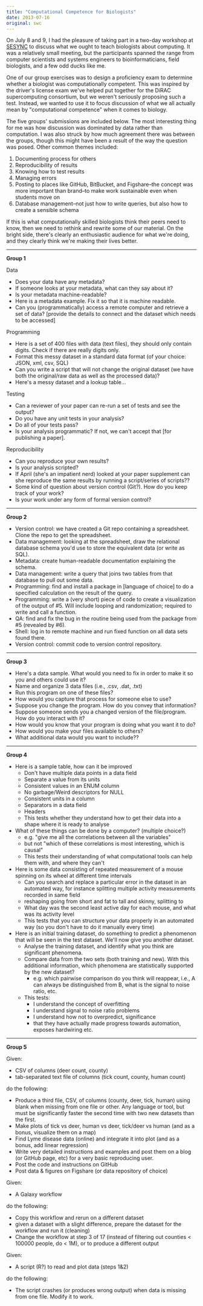```yaml
---
title: "Computational Competence for Biologists"
date: 2013-07-16
original: swc
---
```

<p>
  On July 8 and 9,
  I had the pleasure of taking part in a two-day workshop at <a href="http://www.sesync.org/">SESYNC</a>
  to discuss what we ought to teach biologists about computing.
  It was a relatively small meeting,
  but the participants spanned the range from computer scientists and systems engineers
  to bioinformaticians,
  field biologists,
  and a few odd ducks like me.
</p>
<p>
  One of our group exercises was to design a proficiency exam
  to determine whether a biologist was computationally competent.
  This was inspired by the driver's license exam
  we've helped put together for the DiRAC supercomputing consortium,
  but we weren't seriously proposing such a test.
  Instead,
  we wanted to use it to focus discussion
  of what we all actually mean by "computational competence"
  when it comes to biology.
</p>
<p>
  The five groups' submissions are included below.
  The most interesting thing for me was how discussion was dominated by data
  rather than computation.
  I was also struck by how much agreement there was between the groups,
  though this might have been a result of the way the question was posed.
  Other common themes included:
</p>
<ol>
  <li>Documenting process for others</li>
  <li>Reproducibility of results</li>
  <li>Knowing how to test results</li>
  <li>Managing errors</li>
  <li>Posting to places like GitHub, BitBucket, and Figshare–the concept was more important than brand–to make work sustainable even when students move on</li>
  <li>Database management–not just how to write queries, but also how to create a sensible schema</li>
</ol>
<p>
  If this is what computationally skilled biologists think their peers need to know,
  then we need to rethink and rewrite some of our material.
  On the bright side,
  there's clearly an enthusiastic audience for what we're doing,
  and they clearly think we're making their lives better.
</p>
<hr/>
<p><strong>Group 1</strong></p>
<p>Data</p>
<ul>
  <li>Does your data have any metadata?</li>
  <li>If someone looks at your metadata, what can they say about it?</li>
  <li>Is your metadata machine-readable?</li>
  <li>Here is a metadata example. Fix it so that it is machine readable.</li>
  <li>Can you (programmatically) access a remote computer and retrieve a set of data? [provide the details to connect and the dataset which needs to be accessed]</li>
</ul>
<p>Programming</p>
<ul>
  <li>Here is a set of 400 files with data (text files), they should only contain digits. Check if there are really digits only.</li>
  <li>Format this messy dataset in a standard data format (of your choice: JSON, xml, csv, SQL)</li>
  <li>Can you write a script that will not change the original dataset (we have both the original/raw data as well as the processed data)?</li>
  <li>Here's a messy dataset and a lookup table…</li>
</ul>
<p>Testing</p>
<ul>
  <li>Can a reviewer of your paper can re-run a set of tests and see the output?</li>
  <li>Do you have any unit tests in your analysis?</li>
  <li>Do all of your tests pass?</li>
  <li>Is your analysis programmatic? If not, we can't accept that [for publishing a paper].</li>
</ul>
<p>Reproducibility</p>
<ul>
  <li>Can you reproduce your own results?</li>
  <li>Is your analysis scripted?</li>
  <li>If April (she's an impatient nerd) looked at your paper supplement can she reproduce the same results by running a script/series of scripts??</li>
  <li>Some kind of question about version control (Git?). How do you keep track of your work?</li>
  <li>Is your work under any form of formal version control?</li>
</ul>
<hr/>
<p><strong>Group 2</strong></p>
<ul>
  <li>Version control: we have created a Git repo containing a spreadsheet. Clone the repo to get the spreadsheet.</li>
  <li>Data management: looking at the spreadsheet, draw the relational database schema you'd use to store the equivalent data (or write as SQL).</li>
  <li>Metadata: create human-readable documentation explaining the schema.</li>
  <li>Data management: write a query that joins two tables from that database to pull out some data.</li>
  <li>Programming: find and install a package in [language of choice] to do a specified calculation on the result of the query.</li>
  <li>Programming: write a (very short) piece of code to create a visualization of the output of #5. Will include looping and randomization; required to write and call a function.</li>
  <li>QA: find and fix the bug in the routine being used from the package from #5 (revealed by #6).</li>
  <li>Shell: log in to remote machine and run fixed function on all data sets found there.</li>
  <li>Version control: commit code to version control repository.</li>
</ul>
<hr/>
<p><strong>Group 3</strong></p>
<ul>
  <li>Here's a data sample. What would you need to fix in order to make it so you and others could use it?</li>
  <li>Name and organize 3 data files (i.e., .csv, .dat, .txt)</li>
  <li>Run this program on one of these files?</li>
  <li>How would you capture that process for someone else to use?</li>
  <li>Suppose you change the program. How do you convey that information?</li>
  <li>Suppose someone sends you a changed version of the file/program. How do you interact with it?</li>
  <li>How would you know that your program is doing what you want it to do?</li>
  <li>How would you make your files available to others?</li>
  <li>What additional data would you want to include??</li>
</ul>
<hr/>
<p><strong>Group 4</strong></p>
<ul>
  <li>Here is a sample table, how can it be improved
    <ul>
      <li>Don't have multiple data points in a data field</li>
      <li>Separate a value from its units</li>
      <li>Consistent values in an ENUM column</li>
      <li>No garbage/Weird descriptors for NULL</li>
      <li>Consistent units in a column</li>
      <li>Separators in a data field</li>
      <li>Headers</li>
      <li>This tests whether they understand how to get their data into a shape where it is ready to analyse</li>
    </ul>
  </li>
  <li>What of these things can be done by a computer? (multiple choice?)
    <ul>
      <li>e.g. "give me all the correlations between all the variables"</li>
      <li>but not "which of these correlations is most interesting, which is causal"</li>
      <li>This tests their understanding of what computational tools can help them with, and where they can't</li>
    </ul>
  </li>
  <li>Here is some data consisting of repeated measurement of a mouse spinning on its wheel at different time intervals
    <ul>
      <li>Can you search and replace a particular error in the dataset in an automated way, for instance splitting multiple activity measurements recorded in same field</li>
      <li>reshaping going from short and fat to tall and skinny, splitting to</li>
      <li>What day was the second least active day for each mouse, and what was its activity level</li>
      <li>This tests that you can structure your data properly in an automated way (so you don't have to do it manually every time)</li>
    </ul>
  </li>
  <li>Here is an initial training dataset, do something to predict a phenomenon that will be seen in the test dataset. We'll now give you another dataset.
    <ul>
      <li>Analyse the training dataset, and identify what you think are significant phenomena.</li>
      <li>Compare data from the two sets (both training and new). With this additional information, which phenomena are statistically supported by the new dataset?
	<ul>
	  <li>e.g. which pairwise comparison do you think will reappear, i.e., A can always be distinguished from B, what is the signal to noise ratio, etc.</li>
	</ul>
      </li>
      <li>This tests:
	<ul>
	  <li>I understand the concept of overfitting</li>
	  <li>I understand signal to noise ratio problems</li>
	  <li>I understand how not to overpredict, significance</li>
	  <li>that they have actually made progress towards automation, exposes hardwiring etc.</li>
	</ul>
      </li>
    </ul>
  </li>
</ul>
<hr/>
<p><strong>Group 5</strong></p>
<p>Given:</p>
<ul>
  <li>CSV of columns (deer count, county)</li>
  <li>tab-separated text file of columns (tick count, county, human count)</li>
</ul>
<p>do the following:</p>
<ul>
  <li>Produce a third file, CSV, of columns (county, deer, tick, human) using blank when missing from one file or other. Any language or tool, but must be significantly faster the second time with two new datasets than the first.</li>
  <li>Make plots of tick vs deer, human vs deer, tick/deer vs human (and as a bonus, visualize them on a map)</li>
  <li>Find Lyme disease data (online) and integrate it into plot (and as a bonus, add linear regression)</li>
  <li>Write very detailed instructions and examples and post them on a blog (or GitHub page, etc) for a very basic reproducing user.</li>
  <li>Post the code and instructions on GitHub</li>
  <li>Post data &amp; figures on Figshare (or data repository of choice)</li>
</ul>
<p>Given:</p>
<ul>
  <li>A Galaxy workflow</li>
</ul>
<p>do the following:</p>
<ul>
  <li>Copy this workflow and rerun on a different dataset</li>
  <li>given a dataset with a slight difference, prepare the dataset for the workflow and run it (cleaning)</li>
  <li>Change the workflow at step 3 of 17 (instead of filtering out counties &lt; 100000 people, do &lt; 1M), or to produce a different output</li>
</ul>
<p>Given:</p>
<ul>
  <li>A script (R?) to read and plot data (steps 1&amp;2)</li>
</ul>
<p>do the following:</p>
<ul>
  <li>The script crashes (or produces wrong output) when data is missing from one file. Modify it to work.</li>
</ul>

